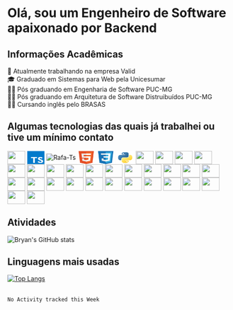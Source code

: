 # Olá, sou um Engenheiro de Software apaixonado por Backend


## Informações Acadêmicas
<div>
	<div>💼 Atualmente trabalhando na empresa Valid </div>
	<div>🎓 Graduado em Sistemas para Web pela Unicesumar </div>
	<div>👨‍🎓 Pós graduando em Engenharia de Software PUC-MG </div>
	<div>👨‍🎓 Pós graduando em Arquitetura de Software Distruibuídos PUC-MG </div>
	<div>👨‍🎓 Cursando inglês pelo BRASAS </div>	
</div>

##
	
## Algumas tecnologias das quais já trabalhei ou tive um mínimo contato

<div>
  <img align="center" height="30" width="40" src="https://cdn.jsdelivr.net/gh/devicons/devicon/icons/java/java-original.svg" style="max-width: 100%;">
  <img align="center" alt="Rafa-Ts" height="30" width="40" src="https://raw.githubusercontent.com/devicons/devicon/master/icons/typescript/typescript-plain.svg" style="max-width: 100%;">
<img align="center" alt="Rafa-Ts" height="30" width="40" src="https://cdn.jsdelivr.net/gh/devicons/devicon/icons/apache/apache-original.svg" style="max-width: 100%;">	
  <img align="center"  height="30" width="40" src="https://raw.githubusercontent.com/devicons/devicon/master/icons/html5/html5-original.svg" style="max-width: 100%;">
  <img align="center"  height="30" width="40" src="https://raw.githubusercontent.com/devicons/devicon/master/icons/css3/css3-original.svg" style="max-width: 100%;">
  <img align="center"  height="30" width="40" src="https://raw.githubusercontent.com/devicons/devicon/master/icons/python/python-original.svg" style="max-width: 100%;">
  <img align="center"  height="30" width="40" src="https://cdn.jsdelivr.net/gh/devicons/devicon/icons/amazonwebservices/amazonwebservices-original.svg" style="max-width: 100%;">
<img align="center"  height="30" width="40" src="https://cdn.jsdelivr.net/gh/devicons/devicon/icons/bash/bash-original.svg" style="max-width: 100%;">
<img align="center"  height="30" width="40" src="https://cdn.jsdelivr.net/gh/devicons/devicon/icons/clojure/clojure-original.svg" style="max-width: 100%;">
<img align="center"  height="30" width="40" src="https://cdn.jsdelivr.net/gh/devicons/devicon/icons/confluence/confluence-original.svg" style="max-width: 100%;">
<img align="center"  height="30" width="40" src="https://cdn.jsdelivr.net/gh/devicons/devicon/icons/django/django-original.svg" style="max-width: 100%;">
<img align="center"  height="30" width="40" src="https://cdn.jsdelivr.net/gh/devicons/devicon/icons/docker/docker-original.svg" style="max-width: 100%;">
<img align="center"  height="30" width="40" src="https://cdn.jsdelivr.net/gh/devicons/devicon/icons/git/git-original.svg" style="max-width: 100%;">
<img align="center"  height="30" width="40" src="https://cdn.jsdelivr.net/gh/devicons/devicon/icons/go/go-original.svg" style="max-width: 100%;">
<img align="center"  height="30" width="40" src="https://cdn.jsdelivr.net/gh/devicons/devicon/icons/intellij/intellij-original.svg" style="max-width: 100%;">
<img align="center"  height="30" width="40" src="https://cdn.jsdelivr.net/gh/devicons/devicon/icons/jenkins/jenkins-line.svg" style="max-width: 100%;">
<img align="center"  height="30" width="40" src="https://cdn.jsdelivr.net/gh/devicons/devicon/icons/jira/jira-original.svg" style="max-width: 100%;">
<img align="center"  height="30" width="40" src="https://cdn.jsdelivr.net/gh/devicons/devicon/icons/jupyter/jupyter-original.svg" style="max-width: 100%;">
<img align="center"  height="30" width="40" src="https://cdn.jsdelivr.net/gh/devicons/devicon/icons/linux/linux-original.svg" style="max-width: 100%;">
<img align="center"  height="30" width="40" src="https://cdn.jsdelivr.net/gh/devicons/devicon/icons/mysql/mysql-original.svg" style="max-width: 100%;">
<img align="center"  height="30" width="40" src="https://cdn.jsdelivr.net/gh/devicons/devicon/icons/nodejs/nodejs-original.svg" style="max-width: 100%;">
<img align="center"  height="30" width="40" src="https://cdn.jsdelivr.net/gh/devicons/devicon/icons/npm/npm-original-wordmark.svg" style="max-width: 100%;">
<img align="center"  height="30" width="40" src="https://cdn.jsdelivr.net/gh/devicons/devicon/icons/numpy/numpy-original.svg" style="max-width: 100%;">
<img align="center"  height="30" width="40" src="https://cdn.jsdelivr.net/gh/devicons/devicon/icons/oracle/oracle-original.svg" style="max-width: 100%;">	
<img align="center"  height="30" width="40" src="https://cdn.jsdelivr.net/gh/devicons/devicon/icons/pandas/pandas-original.svg" style="max-width: 100%;">	
<img align="center"  height="30" width="40" src="https://cdn.jsdelivr.net/gh/devicons/devicon/icons/postgresql/postgresql-original.svg" style="max-width: 100%;">	
<img align="center"  height="30" width="40" src="https://cdn.jsdelivr.net/gh/devicons/devicon/icons/redis/redis-original.svg" style="max-width: 100%;">	
<img align="center"  height="30" width="40" src="https://cdn.jsdelivr.net/gh/devicons/devicon/icons/spring/spring-original.svg" style="max-width: 100%;">	
<img align="center"  height="30" width="40" src="https://cdn.jsdelivr.net/gh/devicons/devicon/icons/ssh/ssh-original.svg" style="max-width: 100%;">
<img align="center"  height="30" width="40" src="https://cdn.jsdelivr.net/gh/devicons/devicon/icons/tomcat/tomcat-original.svg" style="max-width: 100%;">	
<img align="center"  height="30" width="40" src="https://cdn.jsdelivr.net/gh/devicons/devicon/icons/trello/trello-plain.svg" style="max-width: 100%;">	
<img align="center"  height="30" width="40" src="https://cdn.jsdelivr.net/gh/devicons/devicon/icons/typescript/typescript-original.svg" style="max-width: 100%;">	
<img align="center"  height="30" width="40" src="https://cdn.jsdelivr.net/gh/devicons/devicon/icons/ubuntu/ubuntu-plain.svg" style="max-width: 100%;">	
<img align="center"  height="30" width="40" src="https://cdn.jsdelivr.net/gh/devicons/devicon/icons/vscode/vscode-original.svg"" style="max-width: 100%;">		

</div>

##

## Atividades


![Bryan's GitHub stats](https://github-readme-stats.vercel.app/api?username=bryan-cda&count_private=true&include_all_commits=true&theme=dark)

## Linguagens mais usadas

[![Top Langs](https://github-readme-stats.vercel.app/api/top-langs/?username=bryan-cda&layout=compact&theme=dark&langs_count=10)](https://github.com/bryan-cda/github-readme-stats)

##
<!--START_SECTION:waka-->
```text
No Activity tracked this Week
```
<!--END_SECTION:waka-->



																		    

